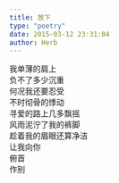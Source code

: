```yaml
---  
title: 放下  
type: "poetry"  
date: 2015-03-12 23:31:04  
author: Herb  
---  
```

我单薄的肩上  
负不了多少沉重  
何况我还要忍受  
不时彻骨的悸动  
寻爱的路上几多飘摇  
风雨泥泞了我的裤脚  
趁着我的眉眼还算净洁  
让我向你  
俯首  
作别